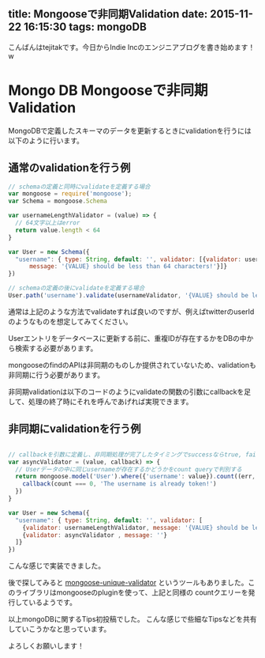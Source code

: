 title: Mongooseで非同期Validation
date: 2015-11-22 16:15:30
tags: mongoDB
---

こんばんはtejitakです。今日からIndie Incのエンジニアブログを書き始めます！w

# Mongo DB Mongooseで非同期Validation

MongoDBで定義したスキーマのデータを更新するときにvalidationを行うには以下のように行います。

## 通常のvalidationを行う例

``` js
// schemaの定義と同時にvalidateを定義する場合
var mongoose = require('mongoose');
var Schema = mongoose.Schema

var usernameLengthValidator = (value) => {
  // 64文字以上はerror
  return value.length < 64
}

var User = new Schema({
  "username": { type: String, default: '', validator: [{validator: usernameLengthValidator ,
      message: '{VALUE} should be less than 64 characters!'}]}
})

// schemaの定義の後にvalidateを定義する場合
User.path('username').validate(usernameValidator, '{VALUE} should be less than 64 characters!')

```

通常は上記のような方法でvalidateすれば良いのですが、例えばtwitterのuserIdのようなものを想定してみてください。

Userエントリをデータベースに更新する前に、重複IDが存在するかをDBの中から検索する必要があります。

mongooseのfindのAPIは非同期のものしか提供されていないため、validationも非同期に行う必要があります。

非同期validationは以下のコードのようにvalidateの関数の引数にcallbackを足して、処理の終了時にそれを呼んであげれば実現できます。

## 非同期にvalidationを行う例
``` js

// callbackを引数に定義し、非同期処理が完了したタイミングでsuccessならtrue, failならfalseをcallbackに渡して実行する
var asyncValidator = (value, callback) => {
  // Userデータの中に同じusernameが存在するかどうかをcount queryで判別する
  return mongoose.model('User').where({'username': value}).count((err, count) => {
    callback(count === 0, 'The username is already token!')
  })
}

var User = new Schema({
  "username": { type: String, default: '', validator: [
    {validator: usernameLengthValidator, message: '{VALUE} should be less than 64 characters!'},
    {validator: asyncValidator , message: ''}
  ]}
})
```

こんな感じで実装できました。

後で探してみると [mongoose-unique-validator](https://www.npmjs.com/package/mongoose-unique-validator) というツールもありました。このライブラリはmongooseのpluginを使って、上記と同様の countクエリーを発行しているようです。

以上mongoDBに関するTips初投稿でした。
こんな感じで些細なTipsなどを共有していこうかなと思っています。

よろしくお願いします！
